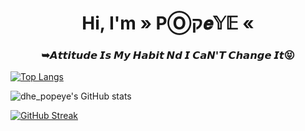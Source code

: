 <h1 align="center">Hi, I'm » PⓄק𝒆𝕐𝔼 «</h1>
<h3 align="center">➥𝘼𝙩𝙩𝙞𝙩𝙪𝙙𝙚 𝙄𝙨 𝙈𝙮 𝙃𝙖𝙗𝙞𝙩 𝙉𝙙 𝙄 𝘾𝙖𝙉'𝙏 𝘾𝙝𝙖𝙣𝙜𝙚 𝙄𝙩😝</h3>
















[![Top Langs](https://github-readme-stats.vercel.app/api/top-langs/?username=popeye0013&theme=dark&layout=compact)](https://github.com/popeye0013/github-readme-stats)


![dhe_popeye's GitHub stats](https://github-readme-stats.vercel.app/api?username=popeye0013&show_icons=true&theme=dark)


[![GitHub Streak](https://github-readme-streak-stats.herokuapp.com/?user=popeye0013&theme=dark)](https://git.io/streak-stats)

